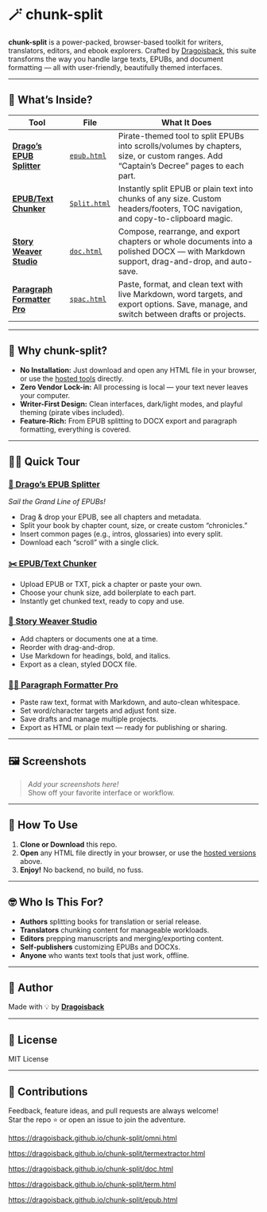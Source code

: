 # 🪄 chunk-split

**chunk-split** is a power-packed, browser-based toolkit for writers, translators, editors, and ebook explorers. Crafted by [Dragoisback](https://github.com/Dragoisback), this suite transforms the way you handle large texts, EPUBs, and document formatting — all with user-friendly, beautifully themed interfaces.

---

## 🚀 What’s Inside?

| Tool | File | What It Does |
|------|------|--------------|
| [**Drago’s EPUB Splitter**](https://dragoisback.github.io/chunk-split/epub.html) | [`epub.html`](epub.html) | Pirate-themed tool to split EPUBs into scrolls/volumes by chapters, size, or custom ranges. Add “Captain’s Decree” pages to each part. |
| [**EPUB/Text Chunker**](https://dragoisback.github.io/chunk-split/Split.html) | [`Split.html`](Split.html) | Instantly split EPUB or plain text into chunks of any size. Custom headers/footers, TOC navigation, and copy-to-clipboard magic. |
| [**Story Weaver Studio**](https://dragoisback.github.io/chunk-split/doc.html) | [`doc.html`](doc.html) | Compose, rearrange, and export chapters or whole documents into a polished DOCX — with Markdown support, drag-and-drop, and auto-save. |
| [**Paragraph Formatter Pro**](https://dragoisback.github.io/chunk-split/spac.html) | [`spac.html`](spac.html) | Paste, format, and clean text with live Markdown, word targets, and export options. Save, manage, and switch between drafts or projects. |

---

## 🌟 Why chunk-split?

- **No Installation:** Just download and open any HTML file in your browser, or use the [hosted tools](https://dragoisback.github.io/chunk-split/) directly.
- **Zero Vendor Lock-in:** All processing is local — your text never leaves your computer.
- **Writer-First Design:** Clean interfaces, dark/light modes, and playful theming (pirate vibes included).
- **Feature-Rich:** From EPUB splitting to DOCX export and paragraph formatting, everything is covered.

---

## 🏴‍☠️ Quick Tour

### [📖 Drago’s EPUB Splitter](https://dragoisback.github.io/chunk-split/epub.html)  
_Sail the Grand Line of EPUBs!_  
- Drag & drop your EPUB, see all chapters and metadata.
- Split your book by chapter count, size, or create custom “chronicles.”
- Insert common pages (e.g., intros, glossaries) into every split.
- Download each “scroll” with a single click.

### [✂️ EPUB/Text Chunker](https://dragoisback.github.io/chunk-split/Split.html)  
- Upload EPUB or TXT, pick a chapter or paste your own.
- Choose your chunk size, add boilerplate to each part.
- Instantly get chunked text, ready to copy and use.

### [📝 Story Weaver Studio](https://dragoisback.github.io/chunk-split/doc.html)  
- Add chapters or documents one at a time.
- Reorder with drag-and-drop.
- Use Markdown for headings, bold, and italics.
- Export as a clean, styled DOCX file.

### [🧙‍♂️ Paragraph Formatter Pro](https://dragoisback.github.io/chunk-split/spac.html)  
- Paste raw text, format with Markdown, and auto-clean whitespace.
- Set word/character targets and adjust font size.
- Save drafts and manage multiple projects.
- Export as HTML or plain text — ready for publishing or sharing.

---

## 🖼️ Screenshots

> _Add your screenshots here!_  
> Show off your favorite interface or workflow.

---

## 🔗 How To Use

1. **Clone or Download** this repo.
2. **Open** any HTML file directly in your browser, or use the [hosted versions](https://dragoisback.github.io/chunk-split/) above.
3. **Enjoy!** No backend, no build, no fuss.

---

## 🤓 Who Is This For?

- **Authors** splitting books for translation or serial release.
- **Translators** chunking content for manageable workloads.
- **Editors** prepping manuscripts and merging/exporting content.
- **Self-publishers** customizing EPUBs and DOCXs.
- **Anyone** who wants text tools that just work, offline.

---

## 👤 Author

Made with 💡 by **[Dragoisback](https://github.com/Dragoisback)**

---

## 📜 License

MIT License

---

## 🙌 Contributions

Feedback, feature ideas, and pull requests are always welcome!  
Star the repo ⭐ or open an issue to join the adventure.


https://dragoisback.github.io/chunk-split/omni.html

https://dragoisback.github.io/chunk-split/termextractor.html

https://dragoisback.github.io/chunk-split/doc.html

https://dragoisback.github.io/chunk-split/term.html

https://dragoisback.github.io/chunk-split/epub.html
